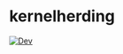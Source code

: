 # kernelherding

[![Dev](https://img.shields.io/badge/docs-dev-blue.svg)](https://github.com/garam-kim/kernelherding/dev/)

